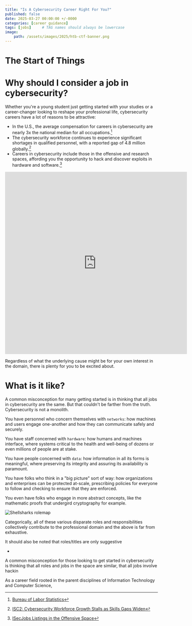 ```yaml
---
title: "Is A Cybersecurity Career Right For You?"
published: false
date: 2025-03-27 00:00:00 +/-0000
categories: [career guidance]
tags: [jobs]     # TAG names should always be lowercase
image:
    path: /assets/images/2025/htb-ctf-banner.png
---
```

# The Start of Things

# Why should I consider a job in cybersecurity?

Whether you're a young student just getting started with your studies or a career-changer looking to reshape your professional life, cybersecurity careers have a lot of reasons to be attractive:

* In the U.S., the average compensation for careers in cybersecurity are nearly 3x the national median for all occupations.[^footnote]
* The cybersecurity workforce continues to experience significant shortages in qualified personnel, with a reported gap of 4.8 million globally.[^footnote1]
* Careers in cybersecurity include those in the offensive and research spaces, affording you the opportunity to hack and discover exploits in hardware and software.[^footnote2]

<center>
<iframe height='600' width='600' frameborder='0' scrolling='no' src='https://www.cyberseek.org/widget-heatmap/heatmap.html'></iframe>
</center>

Regardless of what the underlying cause might be for your own interest in the domain, there is plenty for you to be excited about.

>


# What is it like?

A common misconception for many getting started is in thinking that all jobs in cybersecurity are the same. But that couldn't be farther from the truth. Cybersecurity is not a monolith.

You have personnel who concern themselves with `networks`: how machines and users engage one-another and how they can communicate safely and securely.

You have staff concerned with `hardware`: how humans and machines interface, where systems critical to the health and well-being of dozens or even millions of people are at stake.

You have people concerned with `data`: how information in all its forms is meaningful, where preserving its integrity and assuring its availability is paramount.

You have folks who think in a "big picture" sort of way: how organizations and enterprises can be protected at-scale, prescribing policies for everyone to follow and checking to ensure that they are enforced.

You even have folks who engage in more abstract concepts, like the mathematic proofs that undergird cryptography for example. 

![Shellsharks rolemap](https://shellsharks-images.s3.amazonaws.com/2021/infosecroles.png)

Categorically, all of these various disparate roles and responsibilities collectively contribute to the professional domain and the above is far from exhaustive.  

It should also be noted that roles/titles are only suggestive

* 

A common misconception for those looking to get started in cybersecurity is thinking that all roles and jobs in the space are similar, that all jobs involve hackin

As a career field rooted in the parent disciplines of Information Technology and Computer Science, 

[^footnote]: [Bureau of Labor Statistics](https://www.bls.gov/ooh/computer-and-information-technology/information-security-analysts.htm#tab-5)
[^footnote1]: [ISC2: Cybersecurity Workforce Growth Stalls as Skills Gaps Widen](https://www.isc2.org/Insights/2024/09/Employers-Must-Act-Cybersecurity-Workforce-Growth-Stalls-as-Skills-Gaps-Widen)
[^footnote2]: [ISecJobs Listings in the Offensive Space](https://isecjobs.com/list/offensive-security-related-jobs/)
